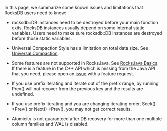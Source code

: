 In this page, we summarize some known issues and limitations that RocksDB users need to know:

* rocksdb::DB instances need to be destroyed before your main function exits. RocksDB instances usually depend on some internal static variables. Users need to make sure rocksdb::DB instances are destroyed before those static variables.

* Universal Compaction Style has a limitation on total data size. See [Universal Compaction](https://github.com/facebook/rocksdb/wiki/Universal-Compaction).

* Some features are not supported in RocksJava, See [RocksJava Basics](https://github.com/facebook/rocksdb/wiki/RocksJava-Basics). If there is a feature in the C++ API which is missing from the Java API that you need, please open an [issue](https://github.com/facebook/rocksdb) with a feature request.

* If you use prefix iterating and iterate out of the prefix range, by running Prev() will not recover from the previous key and the results are undefined. 

* If you use prefix iterating and you are changing iterating order, Seek()->Prev() or Next()->Prev(), you may not get correct results.

* Atomicity is not guaranteed after DB recovery for more than one multiple column families and WAL is disabled.